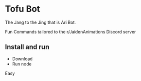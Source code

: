 # Tofu Bot
The Jang to the Jing that is Ari Bot.

Fun Commands tailored to the r/JaidenAnimations Discord server
## Install and run
 -  Download
 -  Run node
 
 Easy


